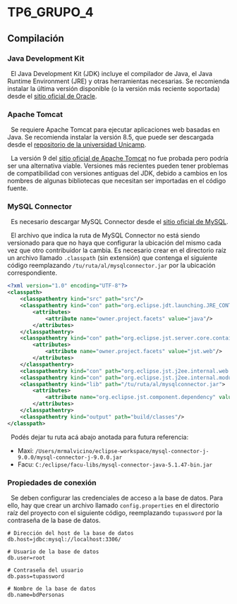 # TP6_GRUPO_4

## Compilación

### Java Development Kit

&nbsp;
El Java Development Kit (JDK) incluye el compilador de Java, el Java Runtime Environment (JRE) y otras herramientas necesarias.
Se recomienda instalar la última versión disponible (o la versión más reciente soportada) desde el [sitio oficial de Oracle](https://www.oracle.com/cis/java/technologies/downloads/).

### Apache Tomcat

&nbsp;
Se requiere Apache Tomcat para ejecutar aplicaciones web basadas en Java.
Se recomienda instalar la versión 8.5, que puede ser descargada desde el [repositorio de la universidad Unicamp](https://ftp.unicamp.br/pub/apache/tomcat/tomcat-8/v8.5.73/bin/).

&nbsp;
La versión 9 del [sitio oficial de Apache Tomcat](https://tomcat.apache.org/download-90.cgi) no fue probada pero podría ser una alternativa viable.
Versiones más recientes pueden tener problemas de compatibilidad con versiones antiguas del JDK, debido a cambios en los nombres de algunas bibliotecas que necesitan ser importadas en el código fuente.

### MySQL Connector

&nbsp;
Es necesario descargar MySQL Connector desde el [sitio oficial de MySQL](https://dev.mysql.com/downloads/).

&nbsp;
El archivo que indica la ruta de MySQL Connector no está siendo versionado para que no haya que configurar la ubicación del mismo cada vez que otro contribuidor la cambia.
Es necesario crear en el directorio raíz un archivo llamado `.classpath` (sin extensión) que contenga el siguiente código reemplazando `/tu/ruta/al/mysqlconnector.jar` por la ubicación correspondiente.

```xml
<?xml version="1.0" encoding="UTF-8"?>
<classpath>
	<classpathentry kind="src" path="src"/>
	<classpathentry kind="con" path="org.eclipse.jdt.launching.JRE_CONTAINER/org.eclipse.jdt.internal.debug.ui.launcher.StandardVMType/jdk-1.8">
		<attributes>
			<attribute name="owner.project.facets" value="java"/>
		</attributes>
	</classpathentry>
	<classpathentry kind="con" path="org.eclipse.jst.server.core.container/org.eclipse.jst.server.tomcat.runtimeTarget/Apache Tomcat v8.5">
		<attributes>
			<attribute name="owner.project.facets" value="jst.web"/>
		</attributes>
	</classpathentry>
	<classpathentry kind="con" path="org.eclipse.jst.j2ee.internal.web.container"/>
	<classpathentry kind="con" path="org.eclipse.jst.j2ee.internal.module.container"/>
	<classpathentry kind="lib" path="/tu/ruta/al/mysqlconnector.jar">
		<attributes>
			<attribute name="org.eclipse.jst.component.dependency" value="/WEB-INF/lib"/>
		</attributes>
	</classpathentry>
	<classpathentry kind="output" path="build/classes"/>
</classpath>
```

&nbsp;
Podés dejar tu ruta acá abajo anotada para futura referencia:

- Maxi: `/Users/mrmalvicino/eclipse-workspace/mysql-connector-j-9.0.0/mysql-connector-j-9.0.0.jar`
- Facu: `C:/eclipse/facu-libs/mysql-connector-java-5.1.47-bin.jar`

### Propiedades de conexión

&nbsp;
Se deben configurar las credenciales de acceso a la base de datos.
Para ello, hay que crear un archivo llamado `config.properties` en el directorio raíz del proyecto con el siguiente código, reemplazando `tupassword` por la contraseña de la base de datos.

```properties
# Dirección del host de la base de datos
db.host=jdbc:mysql://localhost:3306/

# Usuario de la base de datos
db.user=root

# Contraseña del usuario
db.pass=tupassword

# Nombre de la base de datos
db.name=bdPersonas
```
